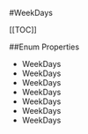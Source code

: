 #WeekDays

[[TOC]]

##Enum Properties 

* WeekDays
* WeekDays
* WeekDays
* WeekDays
* WeekDays
* WeekDays
* WeekDays